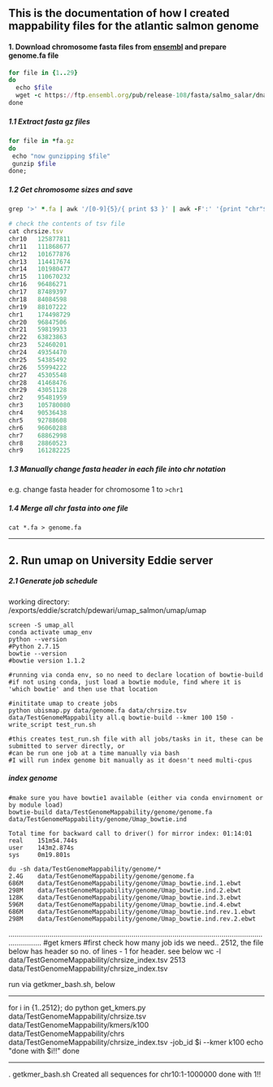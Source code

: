 ## This is the documentation of how I created mappability files for the atlantic salmon genome

#### 1. Download chromosome fasta files from [ensembl](https://ftp.ensembl.org/pub/release-108/fasta/salmo_salar/dna/) and prepare genome.fa file
```ruby
for file in {1..29}
do
  echo $file
  wget -c https://ftp.ensembl.org/pub/release-108/fasta/salmo_salar/dna/Salmo_salar.Ssal_v3.1.dna_sm.primary_assembly.$file.fa.gz
done
```
##### 1.1 Extract fasta gz files
```ruby
for file in *fa.gz
do
 echo "now gunzipping $file"
 gunzip $file
done;
```
##### 1.2 Get chromosome sizes and save
```ruby
grep '>' *.fa | awk '/[0-9]{5}/{ print $3 }' | awk -F':' '{print "chr"$3"\t"$5}' > chrsize.tsv

# check the contents of tsv file
cat chrsize.tsv
chr10	125877811
chr11	111868677
chr12	101677876
chr13	114417674
chr14	101980477
chr15	110670232
chr16	96486271
chr17	87489397
chr18	84084598
chr19	88107222
chr1	174498729
chr20	96847506
chr21	59819933
chr22	63823863
chr23	52460201
chr24	49354470
chr25	54385492
chr26	55994222
chr27	45305548
chr28	41468476
chr29	43051128
chr2	95481959
chr3	105780080
chr4	90536438
chr5	92788608
chr6	96060288
chr7	68862998
chr8	28860523
chr9	161282225
```

##### 1.3 Manually change fasta header in each file into chr notation
e.g. change fasta header for chromosome 1 to `>chr1`

##### 1.4 Merge all chr fasta into one file
`cat *.fa > genome.fa`

---

## 2. Run umap on University Eddie server

##### 2.1 Generate job schedule

working directory: /exports/eddie/scratch/pdewari/umap_salmon/umap/umap
```
screen -S umap_all
conda activate umap_env
python --version
#Python 2.7.15
bowtie --version
#bowtie version 1.1.2

#running via conda env, so no need to declare location of bowtie-build
#if not using conda, just load a bowtie module, find where it is 'which bowtie' and then use that location

#inititate umap to create jobs
python ubismap.py data/genome.fa data/chrsize.tsv data/TestGenomeMappability all.q bowtie-build --kmer 100 150 -write_script test_run.sh

#this creates test_run.sh file with all jobs/tasks in it, these can be submitted to server directly, or
#can be run one job at a time manually via bash
#I will run index genome bit manually as it doesn't need multi-cpus
```
##### index genome
```
#make sure you have bowtie1 available (either via conda envirnoment or by module load)
bowtie-build data/TestGenomeMappability/genome/genome.fa data/TestGenomeMappability/genome/Umap_bowtie.ind

Total time for backward call to driver() for mirror index: 01:14:01
real    151m54.744s
user    143m2.874s
sys     0m19.801s

du -sh data/TestGenomeMappability/genome/*
2.4G	data/TestGenomeMappability/genome/genome.fa
686M	data/TestGenomeMappability/genome/Umap_bowtie.ind.1.ebwt
298M	data/TestGenomeMappability/genome/Umap_bowtie.ind.2.ebwt
128K	data/TestGenomeMappability/genome/Umap_bowtie.ind.3.ebwt
596M	data/TestGenomeMappability/genome/Umap_bowtie.ind.4.ebwt
686M	data/TestGenomeMappability/genome/Umap_bowtie.ind.rev.1.ebwt
298M	data/TestGenomeMappability/genome/Umap_bowtie.ind.rev.2.ebwt
```
............................................................................................................................................
#get kmers
#first check how many job ids we need..  2512, the file below has header so no. of lines - 1 for header. see below
wc -l data/TestGenomeMappability/chrsize_index.tsv 
2513 data/TestGenomeMappability/chrsize_index.tsv

run via getkmer_bash.sh, below
********************************
for i in {1..2512};
do
    python get_kmers.py data/TestGenomeMappability/chrsize.tsv data/TestGenomeMappability/kmers/k100 data/TestGenomeMappability/chrs data/TestGenomeMappability/chrsize_index.tsv -job_id $i --kmer k100
    echo "done with $i!!"
done
**************************
. getkmer_bash.sh 
Created all sequences for chr10:1-1000000
done with 1!!
